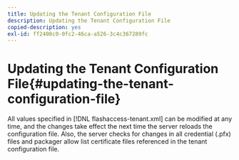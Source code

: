 ```yaml
---
title: Updating the Tenant Configuration File
description: Updating the Tenant Configuration File
copied-description: yes
exl-id: ff2408c0-0fc2-46ca-a526-3c4c367289fc
---
```

# Updating the Tenant Configuration File{#updating-the-tenant-configuration-file}

All values specified in [!DNL flashaccess-tenant.xml] can be modified at any time, and the changes take effect the next time the server reloads the configuration file. Also, the server checks for changes in all credential (.pfx) files and packager allow list certificate files referenced in the tenant configuration file.
